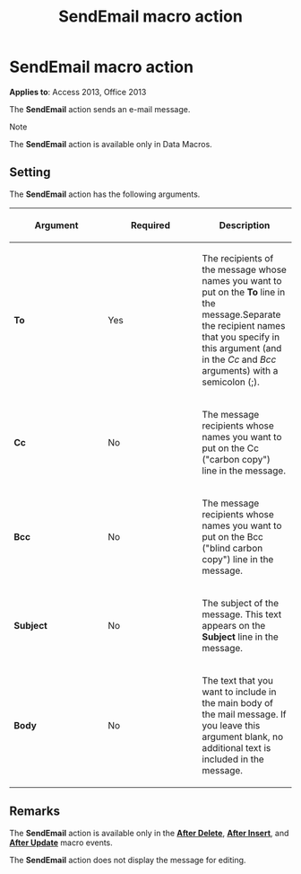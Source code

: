 ﻿---
title: SendEmail macro action
TOCTitle: SendEmail macro action
ms:assetid: 84ff6b46-d239-4716-9964-5b909656d347
ms:mtpsurl: https://msdn.microsoft.com/library/Ff196780(v=office.15)
ms:contentKeyID: 48546046
ms.date: 09/18/2015
mtps_version: v=office.15
---

# SendEmail macro action


**Applies to**: Access 2013, Office 2013

The **SendEmail** action sends an e-mail message.


> [!NOTE]
> <P>The <STRONG>SendEmail</STRONG> action is available only in Data Macros.</P>



## Setting

The **SendEmail** action has the following arguments.

<table>
<colgroup>
<col style="width: 33%" />
<col style="width: 33%" />
<col style="width: 33%" />
</colgroup>
<thead>
<tr class="header">
<th><p>Argument</p></th>
<th><p>Required</p></th>
<th><p>Description</p></th>
</tr>
</thead>
<tbody>
<tr class="odd">
<td><p><strong>To</strong></p></td>
<td><p>Yes</p></td>
<td><p>The recipients of the message whose names you want to put on the <strong>To</strong> line in the message.Separate the recipient names that you specify in this argument (and in the <em>Cc</em> and <em>Bcc</em> arguments) with a semicolon (;).</p></td>
</tr>
<tr class="even">
<td><p><strong>Cc</strong></p></td>
<td><p>No</p></td>
<td><p>The message recipients whose names you want to put on the Cc (&quot;carbon copy&quot;) line in the message.</p></td>
</tr>
<tr class="odd">
<td><p><strong>Bcc</strong></p></td>
<td><p>No</p></td>
<td><p>The message recipients whose names you want to put on the Bcc (&quot;blind carbon copy&quot;) line in the message.</p></td>
</tr>
<tr class="even">
<td><p><strong>Subject</strong></p></td>
<td><p>No</p></td>
<td><p>The subject of the message. This text appears on the <strong>Subject</strong> line in the message.</p></td>
</tr>
<tr class="odd">
<td><p><strong>Body</strong></p></td>
<td><p>No</p></td>
<td><p>The text that you want to include in the main body of the mail message. If you leave this argument blank, no additional text is included in the message.</p></td>
</tr>
</tbody>
</table>


## Remarks

The **SendEmail** action is available only in the **[After Delete](after-delete-macro-event.md)**, **[After Insert](after-insert-macro-event.md)**, and **[After Update](after-update-macro-event.md)** macro events.

The **SendEmail** action does not display the message for editing.

